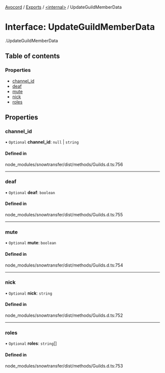 [Avocord](../README.md) / [Exports](../modules.md) / [<internal\>](../modules/internal_.md) / UpdateGuildMemberData

# Interface: UpdateGuildMemberData

[<internal>](../modules/internal_.md).UpdateGuildMemberData

## Table of contents

### Properties

- [channel\_id](internal_.UpdateGuildMemberData.md#channel_id)
- [deaf](internal_.UpdateGuildMemberData.md#deaf)
- [mute](internal_.UpdateGuildMemberData.md#mute)
- [nick](internal_.UpdateGuildMemberData.md#nick)
- [roles](internal_.UpdateGuildMemberData.md#roles)

## Properties

### channel\_id

• `Optional` **channel\_id**: ``null`` \| `string`

#### Defined in

node_modules/snowtransfer/dist/methods/Guilds.d.ts:756

___

### deaf

• `Optional` **deaf**: `boolean`

#### Defined in

node_modules/snowtransfer/dist/methods/Guilds.d.ts:755

___

### mute

• `Optional` **mute**: `boolean`

#### Defined in

node_modules/snowtransfer/dist/methods/Guilds.d.ts:754

___

### nick

• `Optional` **nick**: `string`

#### Defined in

node_modules/snowtransfer/dist/methods/Guilds.d.ts:752

___

### roles

• `Optional` **roles**: `string`[]

#### Defined in

node_modules/snowtransfer/dist/methods/Guilds.d.ts:753
